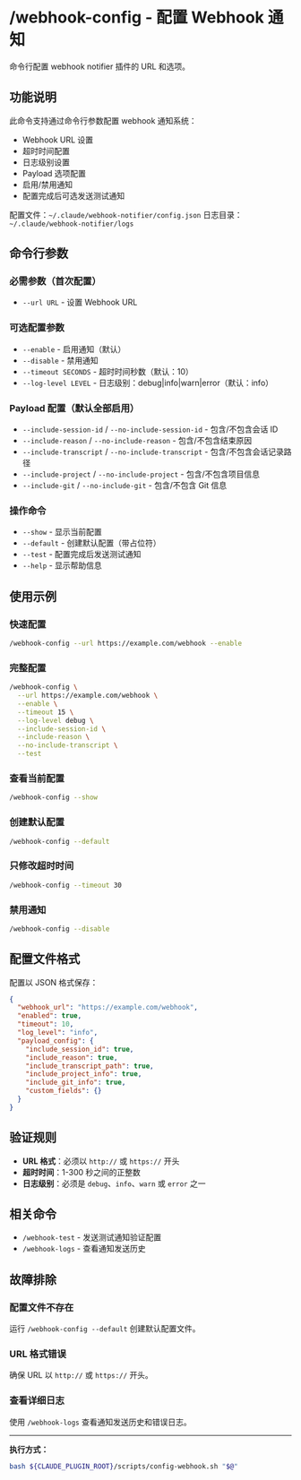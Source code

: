 # /webhook-config - 配置 Webhook 通知

命令行配置 webhook notifier 插件的 URL 和选项。

## 功能说明

此命令支持通过命令行参数配置 webhook 通知系统：
- Webhook URL 设置
- 超时时间配置
- 日志级别设置
- Payload 选项配置
- 启用/禁用通知
- 配置完成后可选发送测试通知

配置文件：`~/.claude/webhook-notifier/config.json`
日志目录：`~/.claude/webhook-notifier/logs`

## 命令行参数

### 必需参数（首次配置）
- `--url URL` - 设置 Webhook URL

### 可选配置参数
- `--enable` - 启用通知（默认）
- `--disable` - 禁用通知
- `--timeout SECONDS` - 超时时间秒数（默认：10）
- `--log-level LEVEL` - 日志级别：debug|info|warn|error（默认：info）

### Payload 配置（默认全部启用）
- `--include-session-id` / `--no-include-session-id` - 包含/不包含会话 ID
- `--include-reason` / `--no-include-reason` - 包含/不包含结束原因
- `--include-transcript` / `--no-include-transcript` - 包含/不包含会话记录路径
- `--include-project` / `--no-include-project` - 包含/不包含项目信息
- `--include-git` / `--no-include-git` - 包含/不包含 Git 信息

### 操作命令
- `--show` - 显示当前配置
- `--default` - 创建默认配置（带占位符）
- `--test` - 配置完成后发送测试通知
- `--help` - 显示帮助信息

## 使用示例

### 快速配置
```bash
/webhook-config --url https://example.com/webhook --enable
```

### 完整配置
```bash
/webhook-config \
  --url https://example.com/webhook \
  --enable \
  --timeout 15 \
  --log-level debug \
  --include-session-id \
  --include-reason \
  --no-include-transcript \
  --test
```

### 查看当前配置
```bash
/webhook-config --show
```

### 创建默认配置
```bash
/webhook-config --default
```

### 只修改超时时间
```bash
/webhook-config --timeout 30
```

### 禁用通知
```bash
/webhook-config --disable
```

## 配置文件格式

配置以 JSON 格式保存：

```json
{
  "webhook_url": "https://example.com/webhook",
  "enabled": true,
  "timeout": 10,
  "log_level": "info",
  "payload_config": {
    "include_session_id": true,
    "include_reason": true,
    "include_transcript_path": true,
    "include_project_info": true,
    "include_git_info": true,
    "custom_fields": {}
  }
}
```

## 验证规则

- **URL 格式**：必须以 `http://` 或 `https://` 开头
- **超时时间**：1-300 秒之间的正整数
- **日志级别**：必须是 `debug`、`info`、`warn` 或 `error` 之一

## 相关命令

- `/webhook-test` - 发送测试通知验证配置
- `/webhook-logs` - 查看通知发送历史

## 故障排除

### 配置文件不存在
运行 `/webhook-config --default` 创建默认配置文件。

### URL 格式错误
确保 URL 以 `http://` 或 `https://` 开头。

### 查看详细日志
使用 `/webhook-logs` 查看通知发送历史和错误日志。

---

**执行方式：**

```bash
bash ${CLAUDE_PLUGIN_ROOT}/scripts/config-webhook.sh "$@"
```
